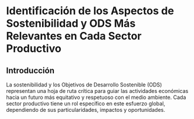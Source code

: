 # Identificación de los Aspectos de Sostenibilidad y ODS Más Relevantes en Cada Sector Productivo

## Introducción

La sostenibilidad y los Objetivos de Desarrollo Sostenible (ODS) representan una hoja de ruta crítica para guiar las actividades económicas hacia un futuro más equitativo y respetuoso con el medio ambiente. Cada sector productivo tiene un rol específico en este esfuerzo global, dependiendo de sus particularidades, impactos y oportunidades.
